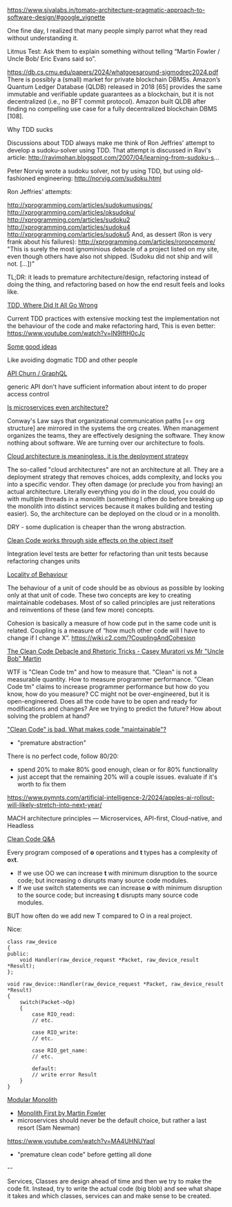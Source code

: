 https://www.sivalabs.in/tomato-architecture-pragmatic-approach-to-software-design/#google_vignette

One fine day, I realized that many people simply parrot what they read without understanding it.

Litmus Test: Ask them to explain something without telling “Martin Fowler / Uncle Bob/ Eric Evans said so”.

https://db.cs.cmu.edu/papers/2024/whatgoesaround-sigmodrec2024.pdf
There is possibly a (small) market for private blockchain DBMSs. Amazon’s Quantum Ledger Database
(QLDB) released in 2018 [65] provides the same immutable and verifiable update guarantees as a blockchain,
but it is not decentralized (i.e., no BFT commit protocol).
Amazon built QLDB after finding no compelling use
case for a fully decentralized blockchain DBMS [108].


Why TDD sucks

Discussions about TDD always make me think of Ron Jeffries' attempt to develop a sudoku-solver using TDD.
That attempt is discussed in Ravi's article: http://ravimohan.blogspot.com/2007/04/learning-from-sudoku-s...

Peter Norvig wrote a sudoku solver, not by using TDD, but using old-fashioned engineering: http://norvig.com/sudoku.html

Ron Jeffries' attempts:

http://xprogramming.com/articles/sudokumusings/
http://xprogramming.com/articles/oksudoku/
http://xprogramming.com/articles/sudoku2
http://xprogramming.com/articles/sudoku4
http://xprogramming.com/articles/sudoku5
And, as dessert (Ron is very frank about his failures):
http://xprogramming.com/articles/roroncemore/
"This is surely the most ignominious debacle of a project listed on my site, even though others have also not shipped. (Sudoku did not ship and will not. [...])"

TL;DR: it leads to premature architecture/design, refactoring instead of doing the thing, and refactoring based on how the end result feels and looks like.

[TDD, Where Did It All Go Wrong](https://www.youtube.com/clip/UgkxlP31JJk6EGHLoIcKpmbNz__5zP5Jx0pd)

Current TDD practices with extensive mocking test the implementation not the behaviour of the code and make refactoring hard,
This is even better: https://www.youtube.com/watch?v=IN9lftH0cJc

[Some good ideas](https://evanhahn.com/programming-beliefs-as-of-july-2024/)

Like avoiding dogmatic TDD and other people

[API Churn / GraphQL](https://intercoolerjs.org/2016/02/17/api-churn-vs-security)

generic API don't have sufficient information about intent to do proper access control

[Is microservices even architecture?](https://x.com/allenholub/status/1794073247497220246)

Conway's Law says that organizational communication paths [== org structure] are mirrored in the systems the org creates. When management organizes the teams, they are effectively designing the software. They know nothing about software. We are turning over our architecture to fools.


[Cloud architecture is meaningless, it is the deployment strategy](https://x.com/allenholub/status/1794818184408920238)

The so-called "cloud architectures" are not an architecture at all. They are a deployment strategy that removes choices, adds complexity, and locks you into a specific vendor. They often damage (or preclude you from having) an actual architecture. Literally everything you do in the cloud, you could do with multiple threads in a monolith (something I often do before breaking up the monolith into distinct services because it makes building and testing easier). So, the architecture can be deployed on the cloud or in a monolith.

DRY - some duplication is cheaper than the wrong abstraction.

[Clean Code works through side effects on the object itself](https://www.youtube.com/watch?v=IqHaGd9J42s)

Integration level tests are better for refactoring than unit tests because refactoring changes units

[Locality of Behaviour](https://htmx.org/essays/locality-of-behaviour/)

The behaviour of a unit of code should be as obvious as possible by looking only at that unit of code.
These two concepts are key to creating maintainable codebases. Most of so called principles are just reiterations and reinventions of these (and few more) concepts.

Cohesion is basically a measure of how code put in the same code unit is related.
Coupling is a measure of “how much other code will I have to change if I change X”.
https://wiki.c2.com/?CouplingAndCohesion

[The Clean Code Debacle and Rhetoric Tricks - Casey Muratori vs Mr "Uncle Bob" Martin](https://www.youtube.com/watch?v=ZLxazlP7Ppo&ab_channel=gingerBill)

WTF is "Clean Code tm" and how to measure that.
"Clean" is not a measurable quantity.
How to measure programmer performance.
"Clean Code tm" claims to increase programmer performance but how do you know, how do you measure?
CC might not be over-engineered, but it is open-engineered. Does all the code have to be open and ready for modifications and changes? Are we trying to predict the future? How about solving the problem at hand?

["Clean Code" is bad. What makes code "maintainable"? ](https://www.youtube.com/watch?v=8ncQrGuunHY)

- "premature abstraction"

There is no perfect code, follow 80/20:
- spend 20% to make 80% good enough, clean or for 80% functionality
- just accept that the remaining 20% will a couple issues. evaluate if it's worth to fix them

https://www.pymnts.com/artificial-intelligence-2/2024/apples-ai-rollout-will-likely-stretch-into-next-year/

MACH architecture principles — Microservices, API-first, Cloud-native, and Headless

[Clean Code Q&A](https://github.com/cmuratori/misc/tree/main)

Every program composed of **o** operations and **t** types has a complexity of **o**x**t**.
- If we use OO we can increase **t** with minimum disruption to the source code; but increasing o disrupts many source code modules.
- If we use switch statements we can increase **o** with minimum disruption to the source code; but increasing **t** disrupts many source code modules.

BUT how often do we add new T compared to O in a real project.

Nice:
```
class raw_device
{
public:
	void Handler(raw_device_request *Packet, raw_device_result *Result);
};

void raw_device::Handler(raw_device_request *Packet, raw_device_result *Result)
{
	switch(Packet->Op)
	{
		case RIO_read:
		// etc.
		
		case RIO_write:
		// etc.
		
		case RIO_get_name:
		// etc.
		
		default:
		// write error Result
	}
}
```

[Modular Monolith](https://www.youtube.com/watch?v=nuHMlA3iLjY)

- [Monolith First by Martin Fowler](https://martinfowler.com/bliki/MonolithFirst.html)
- microservices should never be the default choice, but rather a last resort (Sam Newman)


https://www.youtube.com/watch?v=MA4UHNUYaqI
- "premature clean code" before getting all done

--

Services, Classes are design ahead of time and then we try to make the code fit.
Instead, try to write the actual code (big blob) and see what shape it takes and which classes, services can and make sense to be created.
